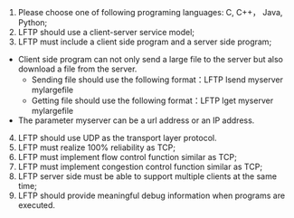   
1. Please choose one of following programing languages: C, C++， Java, Python;  
2. LFTP should use a client-server service model;  
3. LFTP must include a client side program and a server side program;  
- Client side program can not only send a large file to the server but also download a file from the server.  
    - Sending file should use the following format：LFTP lsend myserver mylargefile  
    - Getting file should use the following format：LFTP lget myserver mylargefile  
- The parameter myserver can be a url address or an IP address.  
4. LFTP should use UDP as the transport layer protocol.  
5. LFTP must realize 100% reliability as TCP;  
6. LFTP must implement flow control function similar as TCP;  
7. LFTP must implement congestion control function similar as TCP;  
8. LFTP server side must be able to support multiple clients at the same time;  
9. LFTP should provide meaningful debug information when programs are executed.  